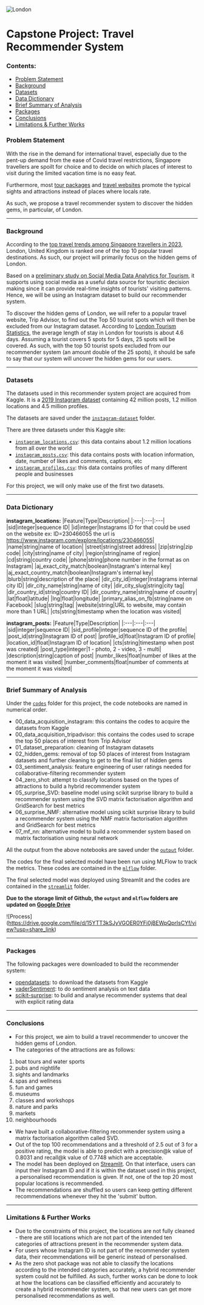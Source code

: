 ![London](https://ik.imgkit.net/3vlqs5axxjf/BTNE/uploadedImages/1_Sections/Traveler_Management/London%20Westminster.jpeg) 
# Capstone Project: Travel Recommender System

### Contents:
- [Problem Statement](#Problem-Statement)
- [Background](#Background) 
- [Datasets](#Datasets) 
- [Data Dictionary](#Data-Dictionary)
- [Brief Summary of Analysis](#Brief-Summary-of-Analysis)
- [Packages](#Packages)
- [Conclusions](#Conclusions)
- [Limitations & Further Works](#Limitations-&-Further-Works)

### Problem Statement
With the rise in the demand for international travel, especially due to the pent-up demand from the ease of Covid travel restrictions, Singapore travellers are spoilt for choice and to decide on which places of interest to visit during the limited vacation time is no easy feat. 

Furthermore, most [tour packages](https://www.chanbrothers.com/package-tours) and [travel websites](https://www.tripadvisor.com.sg/Attractions-g186338-Activities-oa0-London_England.html) promote the typical sights and attractions instead of places where locals rate.

As such, we propose a travel recommender system to discover the hidden gems, in particular, of London.

---

### Background

According to the [top travel trends among Singapore travellers in 2023](https://www.humanresourcesonline.net/top-travel-trends-among-singapore-travellers-in-2023), London, United Kingdom is ranked one of the top 10 popular travel destinations. As such, our project will primarily focus on the hidden gems of London.

Based on a [preliminary study on Social Media Data Analytics for Tourism](https://ceur-ws.org/Vol-1748/paper-12.pdf), it supports using social media as a useful data source for touristic decision making since it can provide real-time insights of tourists' visiting patterns. Hence, we will be using an Instagram dataset to build our recommender system.

To discover the hidden gems of London, we will refer to a popular travel website, Trip Advisor, to find out the Top 50 tourist spots which will then be excluded from our Instagram dataset. According to [London Tourism Statistics](https://gowithguide.com/blog/london-tourism-statistics-2023-all-you-need-to-know-5213), the average length of stay in London for tourists is about 4.6 days. Assuming a tourist covers 5 spots for 5 days, 25 spots will be covered. As such, with the top 50 tourist spots excluded from our recommender system (an amount double of the 25 spots), it should be safe to say that our system will uncover the hidden gems for our users.

---

### Datasets
The datasets used in this recommender system project are acquired from Kaggle. It is a [2019 Instagram dataset](https://www.kaggle.com/datasets/shmalex/instagram-dataset?select=instagram_posts.csv) containing 42 million posts, 1.2 million locations and 4.5 million profiles. 

The datasets are saved under the [`instagram-dataset`](./instagram-dataset/) folder.

There are three datasets under this Kaggle site:
* [`instagram_locations.csv`](./instagram-dataset/instagram_locations.csv): this data contains about 1.2 million locations from all over the world
* [`instagram_posts.csv`](./instagram-dataset/instagram_posts.csv): this data contains posts with location information, date, number of likes and comments, captions, etc
* [`instagram_profiles.csv`](./instagram-dataset/instagram_profiles.csv): this data contains profiles of many different people and businesses

For this project, we will only make use of the first two datasets.

---

### Data Dictionary

**instagram_locations:**
|Feature|Type|Description|
|:---|:---|:---| 
|sid|integer|sequence ID|
|id|integer|Instagrams ID for that could be used on the website ex: ID=230466055 the url is https://www.instagram.com/explore/locations/230466055|
|name|string|name of location|
|street|string|street address|
|zip|string|zip code|
|city|string|name of city|
|region|string|name of region|
|cd|string|country code|
|phone|string|phone number in the format as on Instagram|
|aj_exact_city_match|boolean|Instagram's internal key|
|aj_exact_country_match|boolean|Instagram's internal key|
|blurb|string|description of the place|
|dir_city_id|integer|Instagrams internal city ID|
|dir_city_name|string|name of city|
|dir_city_slug|string|city tag|
|dir_country_id|string|country ID|
|dir_country_name|string|name of country|
|lat|float|latitude|
|lng|float|longitude|
|primary_alias_on_fb|string|name on Facebook|
|slug|string|tag|
|website|string|URL to website, may contain more than 1 URL|
|cts|string|timestamp when the location was visited|

**instagram_posts:**
|Feature|Type|Description|
|:---|:---|:---| 
|sid|integer|sequence ID|
|sid_profile|integer|sequence ID of the profile|
|post_id|string|Instagram ID of post|
|profile_id|float|Instagram ID of profile|
|location_id|float|Instagram ID of location|
|cts|string|timestamp when post was created|
|post_type|integer|1 - photo, 2 - video, 3 - multi|
|description|string|caption of post|
|numbr_likes|float|number of likes at the moment it was visited|
|number_comments|float|number of comments at the moment it was visited|

---

### Brief Summary of Analysis
Under the [`codes`](./codes/) folder for this project, the code notebooks are named in numerical order.
- 00_data_acquisition_instagram: this contains the codes to acquire the datasets from Kaggle
- 00_data_acquisition_tripadvisor: this contains the codes used to scrape the top 50 places of interest from Trip Advisor
- 01_dataset_preparation: cleaning of Instagram datasets
- 02_hidden_gems: removal of top 50 places of interest from Instagram datasets and further cleaning to get to the final list of hidden gems
- 03_sentiment_analysis: feature engineering of user ratings needed for collaborative-filtering recommender system
- 04_zero_shot: attempt to classify locations based on the types of attractions to build a hybrid recommender system
- 05_surprise_SVD: baseline model using scikit surprise library to build a recommender system using the SVD matrix factorisation algorithm and GridSearch for best metrics
- 06_surprise_NMF: alternative model using scikit surprise library to build a recommender system using the NMF matrix factorisation algorithm and GridSearch for best metrics
- 07_mf_nn: alternative model to build a recommender system based on matrix factorisation using neural network 

All the output from the above notebooks are saved under the [`output`](./codes/output/) folder.

The codes for the final selected model have been run using MLFlow to track the metrics. These codes are contained in the [`mlflow`](./mlflow/) folder.

The final selected model was deployed using Streamlit and the codes are contained in the [`streamlit`](https://github.com/joanne-ho-xq/streamlit-apps) folder.

**Due to the storage limit of Github, the `output` and `mlflow` folders are updated on [Google Drive](https://drive.google.com/drive/folders/15NQDBwd2ifhzPg-Yp37XV69JGe_BbLrw?usp=share_link)**

![Process]
(https://drive.google.com/file/d/15YTT3kSJyVGOER0YFi0jBEWpQprIsCYf/view?usp=share_link)

---

### Packages
The following packages were downloaded to build the recommender system:
- [opendatasets](https://pypi.org/project/opendatasets/): to download the datasets from Kaggle
- [vaderSentiment](https://pypi.org/project/vaderSentiment/): to do sentiment analysis on text data
- [scikit-surprise](https://pypi.org/project/scikit-surprise/): to build and analyse recommender systems that deal with explicit rating data

---

### Conclusions
- For this project, we aim to build a travel recommender to uncover the hidden gems of London.
- The categories of the attractions are as follows:
1. boat tours and water sports
1. pubs and nightlife
1. sights and landmarks
1. spas and wellness
1. fun and games
1. museums
1. classes and workshops
1. nature and parks
1. markets
1. neighbourhoods
- We have built a collaborative-filtering recommender system using a matrix factorisation algorithm called SVD. 
- Out of the top 100 recommendations and a threshold of 2.5 out of 3 for a positive rating, the model is able to predict with a precision@k value of 0.8031 and recall@k value of 0.7748 which are acceptable.
- The model has been deployed on [Streamlit](https://london-recsys.streamlit.app/). On that interface, users can input their Instagram ID and if it is within the dataset used in this project, a personalised recommendation is given. If not, one of the top 20 most popular locations is recommended.
- The recommendations are shuffled so users can keep getting different recommendations whenever they hit the 'submit' button.

---

### Limitations & Further Works
- Due to the constraints of this project, the locations are not fully cleaned - there are still locations which are not part of the intended ten categories of attractions present in the recommender system data.
- For users whose Instagram ID is not part of the recommender system data, their recommendations will be generic instead of personalised.
- As the zero shot package was not able to classify the locations according to the intended categories accurately, a hybrid recommender system could not be fulfilled. As such, further works can be done to look at how the locations can be classified efficiently and accurately to create a hybrid recommender system, so that new users can get more personalised recommendations as well.